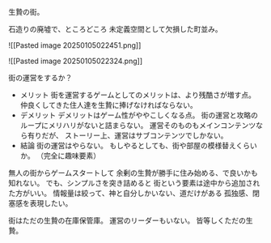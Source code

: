 生贄の街。

石造りの廃墟で、ところどころ
未定義空間として欠損した町並み。

![[Pasted image 20250105022451.png]]

![[Pasted image 20250105022324.png]]

街の運営をするか？

- メリット
	街を運営するゲームとしてのメリットは、より残酷さが増す点。
	仲良くしてきた住人達を生贄に捧げなければならない。
- デメリット
	デメリットはゲーム性がややこしくなる点。
	街の運営と攻略のループにメリハリがないと詰まらない。
	運営そのものもメインコンテンツなら有りだが、
	ストーリー上、運営はサブコンテンツでしかない。
- 結論
	街の運営はやらない。
	もしやるとしても、街や部屋の模様替えくらいか。
	（完全に趣味要素）

無人の街からゲームスタートして
余剰の生贄が勝手に住み始める、で良いかも知れない。
でも、シンプルさを突き詰めると
街という要素は途中から追加された方がいい。
情報量は絞って、神と自分しかいない、道だけがある
孤独感、閉塞感を表現したい。

街はただの生贄の在庫保管庫。
運営のリーダーもいない。
皆等しくただの生贄。

